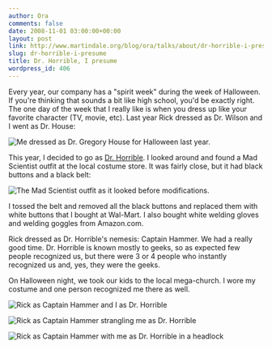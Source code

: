 ```yaml
---
author: Ora
comments: false
date: 2008-11-01 03:00:00+00:00
layout: post
link: http://www.martindale.org/blog/ora/talks/about/dr-horrible-i-presume
slug: dr-horrible-i-presume
title: Dr. Horrible, I presume
wordpress_id: 406
---
```


Every year, our company has a "spirit week" during the week of Halloween. If you're thinking that sounds a bit like high school, you'd be exactly right. The one day of the week that I really like is when you dress up like your favorite character (TV, movie, etc). Last year Rick dressed as Dr. Wilson and I went as Dr. House:  
  
![Me dressed as Dr. Gregory House for Halloween last year.](http://www.martindale.org/uploaded_images/IMG_1749_1-773045.jpg)  
  
This year, I decided to go as [Dr. Horrible](http://www.drhorrible.com). I looked around and found a Mad Scientist outfit at the local costume store. It was fairly close, but it had black buttons and a black belt:  
  
![The Mad Scientist outfit as it looked before modifications.](http://www.martindale.org/uploaded_images/IMG_2528-773077.jpg)  
  
I tossed the belt and removed all the black buttons and replaced them with white buttons that I bought at Wal-Mart. I also bought white welding gloves and welding goggles from Amazon.com.  
  
Rick dressed as Dr. Horrible's nemesis: Captain Hammer. We had a really good time. Dr. Horrible is known mostly to geeks, so as expected few people recognized us, but there were 3 or 4 people who instantly recognized us and, yes, they were the geeks.  
  
On Halloween night, we took our kids to the local mega-church. I wore my costume and one person recognized me there as well.  
  
![Rick as Captain Hammer and I as Dr. Horrible](http://www.martindale.org/uploaded_images/Picture-004_1-747020.jpg)  
  
![Rick as Captain Hammer strangling me as Dr. Horrible](http://www.martindale.org/uploaded_images/Picture-006_1-725802.jpg)  
  
![Rick as Captain Hammer with me as Dr. Horrible in a headlock](http://www.martindale.org/uploaded_images/Picture-005_1-725767.jpg)
